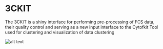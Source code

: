 # 3CKIT

The 3CKIT is a shiny interface for performing pre-processing of FCS data, their quality control and serving as a new input interface to the Cytofkit Tool used for clustering and visualization of data clustering

![alt text](C:\\Users\\SALL\\Desktop\\pictures\\3ckit.PNG)
